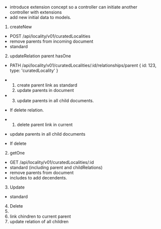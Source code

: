 * introduce extension concept so a controller can initiate another controller with extensions
* add new initial data to models.

1. createNew

* POST /api/locality/v01/curatedLocalities
* remove parents from incoming document
* standard

2. updateRelation parent hasOne

* PATH /api/locality/v01/curatedLocalities/:id/relationships/parent
  {
  id: 123,
  type: 'curatedLocality'
  }
* 1. create parent link as standard
  2. update parents in document
* 3. update parents in all child documents.

* If delete relation.
* 1. delete parent link in current
* update parents in all child documents

- If delete

2. getOne

* GET /api/locality/v01/curatedLocalities/:id
* standard (including parent and childRelations)
* remove parents from document
* includes to add decendents.

3. Update

* standard

4. Delete
1.
1. link chindren to current parent
1. update relation of all children
